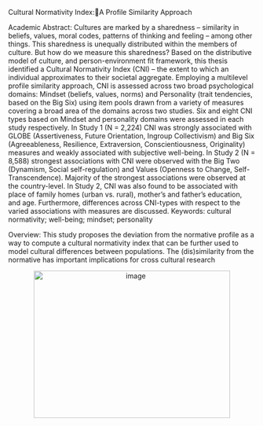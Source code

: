 Cultural Normativity Index:A Profile Similarity Approach

Academic Abstract:
Cultures are marked by a sharedness – similarity in beliefs, values, moral codes, patterns
of thinking and feeling – among other things. This sharedness is unequally distributed within the
members of culture. But how do we measure this sharedness? Based on the distributive model of
culture, and person-environment fit framework, this thesis identified a Cultural Normativity
Index (CNI) – the extent to which an individual approximates to their societal aggregate.
Employing a multilevel profile similarity approach, CNI is assessed across two broad
psychological domains: Mindset (beliefs, values, norms) and Personality (trait tendencies, based
on the Big Six) using item pools drawn from a variety of measures covering a broad area of the
domains across two studies. Six and eight CNI types based on Mindset and personality domains
were assessed in each study respectively. In Study 1 (N = 2,224) CNI was strongly associated
with GLOBE (Assertiveness, Future Orientation, Ingroup Collectivism) and Big Six
(Agreeableness, Resilience, Extraversion, Conscientiousness, Originality) measures and weakly
associated with subjective well-being. In Study 2 (N = 8,588) strongest associations with CNI
were observed with the Big Two (Dynamism, Social self-regulation) and Values (Openness to
Change, Self-Transcendence). Majority of the strongest associations were observed at the
country-level. In Study 2, CNI was also found to be associated with place of family homes (urban
vs. rural), mother’s and father’s education, and age. Furthermore, differences across CNI-types
with respect to the varied associations with measures are discussed.
Keywords: cultural normativity; well-being; mindset; personality

Overview:
This study proposes the deviation from the normative profile as a way to compute a cultural normativity index that can be further used to model cultural differences between populations. 
The (dis)similarity from the normative has important implications for cross cultural research

<p align="center">
  <img width="400" height="300" alt="image" src="https://github.com/user-attachments/assets/3b4f431e-cee1-4675-a30d-0d13a5e3ee78" />
</p>


